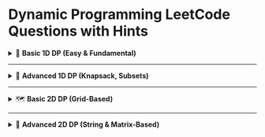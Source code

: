 # Dynamic Programming LeetCode Questions with Hints

<details>
<summary>🧮 <strong>Basic 1D DP (Easy & Fundamental)</strong></summary>

| Topic | Problem Link | Hint |
|-------|--------------|------|
| Fibonacci Number | [Link](https://leetcode.com/problems/fibonacci-number/) | DP with base cases for n = 0 and 1; use bottom-up or memoization |
| Climbing Stairs | [Link](https://leetcode.com/problems/climbing-stairs/) | Similar to Fibonacci; dp[i] = dp[i-1] + dp[i-2] |
| Min Cost Climbing Stairs | [Link](https://leetcode.com/problems/min-cost-climbing-stairs/) | Start from step 0 or 1; pick min(dp[i-1], dp[i-2]) + cost[i] |
| House Robber | [Link](https://leetcode.com/problems/house-robber/) | Decide: rob this house and skip prev, or skip this house |
| House Robber II | [Link](https://leetcode.com/problems/house-robber-ii/) | Same as above, but circular array — try two runs: [0, n-2] and [1, n-1] |
| Decode Ways | [Link](https://leetcode.com/problems/decode-ways/) | Check one-digit and two-digit validity at each step |

</details>

---

<details>
<summary>🧠 <strong>Advanced 1D DP (Knapsack, Subsets)</strong></summary>

| Topic | Problem Link | Hint |
|-------|--------------|------|
| Jump Game | [Link](https://leetcode.com/problems/jump-game/) | Greedy or DP: track farthest reachable index |
| Jump Game II | [Link](https://leetcode.com/problems/jump-game-ii/) | Greedy: update range of next jump |
| Longest Increasing Subsequence | [Link](https://leetcode.com/problems/longest-increasing-subsequence/) | DP: dp[i] = LIS ending at i; or use binary search with patience sorting |
| Partition Equal Subset Sum | [Link](https://leetcode.com/problems/partition-equal-subset-sum/) | 0/1 knapsack: Can we sum to total/2? |
| Target Sum | [Link](https://leetcode.com/problems/target-sum/) | Transform to subset sum with offset |
| Coin Change | [Link](https://leetcode.com/problems/coin-change/) | Unbounded knapsack: dp[i] = min(dp[i - coin] + 1) |
| Coin Change II | [Link](https://leetcode.com/problems/coin-change-ii/) | Count combinations (not permutations); outer loop on coins |

</details>

---

<details>
<summary>🗺️ <strong>Basic 2D DP (Grid-Based)</strong></summary>

| Topic | Problem Link | Hint |
|-------|--------------|------|
| Unique Paths | [Link](https://leetcode.com/problems/unique-paths/) | DP[i][j] = paths from top and left |
| Unique Paths II | [Link](https://leetcode.com/problems/unique-paths-ii/) | Same as above, but watch for obstacles (0s) |
| Minimum Path Sum | [Link](https://leetcode.com/problems/minimum-path-sum/) | DP[i][j] = grid[i][j] + min(from top, from left) |
| Triangle | [Link](https://leetcode.com/problems/triangle/) | Bottom-up DP: start from second-last row upward |

</details>

---

<details>
<summary>🧬 <strong>Advanced 2D DP (String & Matrix-Based)</strong></summary>

| Topic | Problem Link | Hint |
|-------|--------------|------|
| Edit Distance | [Link](https://leetcode.com/problems/edit-distance/) | Classic 2D DP: insert, delete, replace |
| Word Break | [Link](https://leetcode.com/problems/word-break/) | DP[i] = true if s[0..i] can be broken |
| Word Break II | [Link](https://leetcode.com/problems/word-break-ii/) | Backtracking + memoization to avoid TLE |
| Longest Common Subsequence | [Link](https://leetcode.com/problems/longest-common-subsequence/) | 2D DP: match = 1 + dp[i-1][j-1]; else max(dp[i-1][j], dp[i][j-1]) |
| Longest Palindromic Substring | [Link](https://leetcode.com/problems/longest-palindromic-substring/) | Expand around center or DP on substrings |
| Longest Palindromic Subsequence | [Link](https://leetcode.com/problems/longest-palindromic-subsequence/) | Reverse string and apply LCS |
| Wildcard Matching | [Link](https://leetcode.com/problems/wildcard-matching/) | '?' = single char, '*' = any string; use DP with base conditions |
| Regular Expression Matching | [Link](https://leetcode.com/problems/regular-expression-matching/) | Handle '.' and '*' carefully; 2D DP with boolean states |

</details>